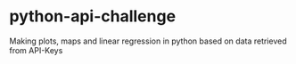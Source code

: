 # python-api-challenge

Making plots, maps and linear regression in python based on data retrieved from API-Keys
